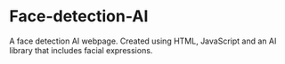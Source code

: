 # Face-detection-AI
A face detection AI webpage. Created using HTML, JavaScript and an AI library that includes facial expressions. 
